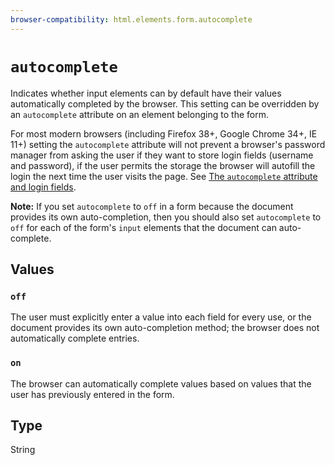 ```yaml
---
browser-compatibility: html.elements.form.autocomplete
---
```


# `autocomplete`

Indicates whether input elements can by default have their values
automatically completed by the browser. This setting can be
overridden by an `autocomplete` attribute on an element belonging to
the form.

For most modern browsers (including Firefox 38+, Google Chrome 34+,
IE 11+) setting the `autocomplete` attribute will not prevent a
browser's password manager from asking the user if they want to
store login fields (username and password), if the user permits the
storage the browser will autofill the login the next time the user
visits the page. See [The `autocomplete` attribute and login fields](/en-US/docs/Web/Security/Securing_your_site/Turning_off_form_autocompletion#The_autocomplete_attribute_and_login_fields).

**Note:** If you set `autocomplete` to `off` in a form because the
document provides its own auto-completion, then you should also set
`autocomplete` to `off` for each of the form's `input` elements
that the document can auto-complete.

## Values

### `off`

The user must explicitly enter a value into each field
for every use, or the document provides its own auto-completion
method; the browser does not automatically complete entries.

### `on`

The browser can automatically complete values based on
values that the user has previously entered in the form.

## Type

String
